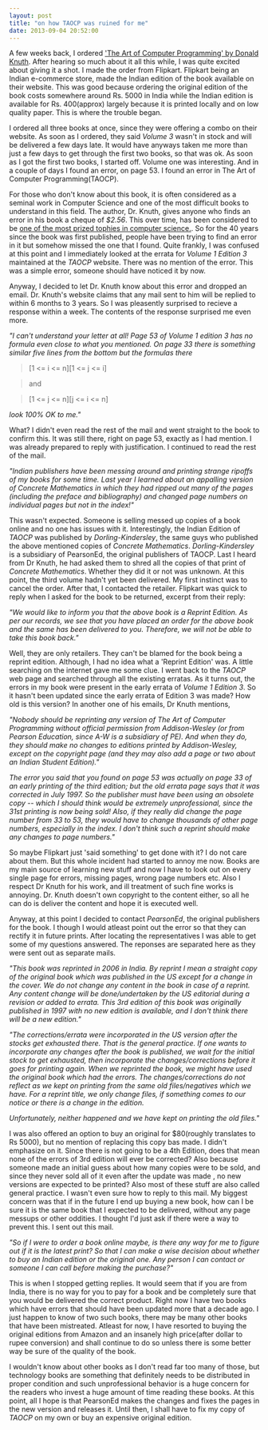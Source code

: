 ```yaml
---
layout: post
title: "on how TAOCP was ruined for me"
date: 2013-09-04 20:52:00
---
```


A few weeks back, I ordered ['The Art of Computer Programming' by Donald Knuth](http://en.wikipedia.org/wiki/The_Art_of_Computer_Programming). After hearing so much about it all this while, I was quite excited about giving it a shot. I made the order from Flipkart. Flipkart being an Indian e-commerce store, made the Indian edition of the book available on their website. This was good because ordering the original edition of the book costs somewhere around Rs. 5000 in India while the Indian edition is available for Rs. 400(approx) largely because it is printed locally and on low quality paper. This is where the trouble began.

I ordered all three books at once, since they were offering a combo on their website. As soon as I ordered, they said *Volume 3* wasn't in stock and will be delivered a few days late. It would have anyways taken me more than just a few days to get through the first two books, so that was ok. As soon as I got the first two books, I started off. Volume one was interesting. And in a couple of days I found an error, on page 53. I found an error in The Art of Computer Programming(TAOCP).

For those who don't know about this book, it is often considered as a seminal work in Computer Science and one of the most difficult books to understand in this field. The author, Dr. Knuth, gives anyone who finds an error in his book a cheque of *$2.56*. This over time, has been considered to be [one of the most prized tophies in computer science.](http://en.wikipedia.org/wiki/Knuth_reward_check). So for the 40 years since the book was first published, people have been trying to find an error in it but somehow missed the one that I found. Quite frankly, I was confused at this point and I immediately looked at the errata for *Volume 1 Edition 3* maintained at the *TAOCP* website. There was no mention of the error. This was a simple error, someone should have noticed it by now.

Anyway, I decided to let Dr. Knuth know about this error and dropped an email. Dr. Knuth's website claims that any mail sent to him will be replied to within 6 months to 3 years. So I was pleasently surprised to recieve a response within a week. The contents of the response surprised me even more.


*"I can't understand your letter at all! Page 53 of Volume 1 edition 3 has no formula even close to what you mentioned. On page 33 there is something similar five lines from the bottom but the formulas there*
>    [1 <= i <= n][1 <= j <= i]

>    and

>    [1 <= j <= n][j <= i <= n]

*look 100% OK to me."*


What? I didn't even read the rest of the mail and went straight to the book to confirm this. It was still there, right on page 53, exactly as I had mention. I was already prepared to reply with justification. I continued to read the rest of the  mail.


*"Indian publishers have been messing around and printing strange ripoffs of my books for some time. Last year I learned about an appalling version of Concrete Mathematics in which they had ripped out many of the pages (including the preface and bibliography) and changed page numbers on individual pages but not in the index!"*


This wasn't expected. Someone is selling messed up copies of a book online and no one has issues with it. Interestingly, the Indian Edition of *TAOCP* was published by *Dorling-Kindersley*, the same guys who published the above mentioned copies of *Concrete Mathematics*. *Dorling-Kindersley* is a subsidiary of PearsonEd, the original publishers of TAOCP. Last I heard from Dr Knuth, he had asked them to shred all the copies of that print of *Concrete Mathematics*. Whether they did it or not was unknown. At this point, the third volume hadn't yet been delivered. My first instinct was to cancel the order. After that, I contacted the retailer. Flipkart was quick to reply when I asked for the book to be returned, excerpt from their reply:


*"We would like to inform you that the above book is a Reprint Edition. As per our records, we see that you have placed an order for the above book and the same has been delivered to you. Therefore, we will not be able to take this book back."*


Well, they are only retailers. They can't be blamed for the book being a reprint edition. Although, I had no idea what a 'Reprint Edition' was. A little searching on the internet gave me some clue. I went back to the *TAOCP* web page and searched through all the existing erratas. As it turns out, the errors in my book were present in the early errata of *Volume 1 Edition 3*. So it hasn't been updated since the early errata of Edition 3 was made? How old is this version? In another one of his emails, Dr Knuth mentions,


*"Nobody should be reprinting any version of The Art of Computer Programming without official permission from Addison-Wesley (or from Pearson Education, since A-W is a subsidiary of PE). And when they do, they should make no changes to editions  printed by Addison-Wesley, except on the copyright page (and they may also add a page or two about an Indian Student Edition)."*

*The error you said that you found on page 53 was actually on page 33 of an early printing of the third edition; but the old errata page says that it was corrected in July 1997. So the publisher must have been using an obsolete copy
-- which I should think would be extremely unprofessional, since the 31st printing is now being sold! Also, if they really did change the page number from 33 to 53, they would have to change thousands of other page numbers, especially in the index. I don't think such a reprint should make any changes to page numbers."*


So maybe Flipkart just 'said something' to get done with it? I do not care about them. But this whole incident had started to annoy me now. Books are my main source of learning new stuff and now I have to look out on every single page for errors, missing pages, wrong page numbers etc. Also I respect Dr Knuth for his work, and ill treatment of such fine works is annoying. Dr. Knuth doesn't own copyright to the content either, so all he can do is deliver the content and hope it is executed well.

Anyway, at this point I decided to contact *PearsonEd*, the original publishers for the book. I though I would atleast point out the error so that they can rectify it in future prints. After locating the representatives I was able to get some of my questions answered. The reponses are separated here as they were sent out as separate mails.


*"This book was reprinted in 2006 in India. By reprint I mean a straight copy of the original book which was published in the US except for a change in the cover. We do not change any content in the book in case of a reprint. Any content change will be done/undertaken by the US editorial during a revision or added to errata. This 3rd edition of this book was originally published in 1997 with no new edition is available, and I don't think there will be a new edition."*

*"The corrections/errata were incorporated in the US version after the stocks get exhausted there. That is the general practice. If one wants to incorporate any changes after the book is published, we wait for the initial stock to get
exhausted, then incorporate the changes/corrections before it goes for printing again. When we reprinted the book, we might have used the original book which had the errors. The changes/corrections do not reflect as we kept on printing from the same old files/negatives which we have. For a reprint title, we only change files, if something comes to our notice or there is a change in the edition.*

*Unfortunately, neither happened and we have kept on printing the old files."*


I was also offered an option to buy an original for $80(roughly translates to Rs 5000), but no mention of replacing this copy bas made. I didn't emphasize on it. Since there is not going to be a 4th Edition, does that mean none of the errors of 3rd edition will ever be corrected? Also because someone made an initial guess about how many copies were to be sold, and since they never sold all of it even after the update was made , no new versions are expected to be printed? Also most of these stuff are also called general practice. I wasn't even sure how to reply to this mail. My biggest concern was that if in the future I end up buying a new book, how can I be sure it is the same book that I expected to be delivered, without any page messups or other oddities. I thought I'd just ask if there were a way to prevent this. I sent out this mail.


*"So if I were to order a book online maybe, is there any way for me to figure out if it is the latest print? So that I can make a wise decision about whether to buy an Indian edition or the original one. Any person I can contact or someone I can call before making the purchase?"*


This is when I stopped getting replies. It would seem that if you are from India, there is no way for you to pay for a book and be completely sure that you would be delivered the correct product. Right now I have two books which have errors that should have been updated more that a decade ago. I just happen to know of two such books, there may be many other books that have been mistreated. Atleast for now, I have resorted to buying the original editions from Amazon and an insanely high price(after dollar to rupee conversion) and shall continue to do so unless there is some better way be sure of the quality of the book.

I wouldn't know about other books as I don't read far too many of those, but technology books are something that definitely needs to be distributed in proper condition and such unprofessional behavior is a huge concern for the readers who invest a huge amount of time reading these books. At this point, all I hope is that PearsonEd makes the changes and fixes the pages in the new version and releases it. Until then, I shall have to fix my copy of *TAOCP* on my own or buy an expensive original edition.
